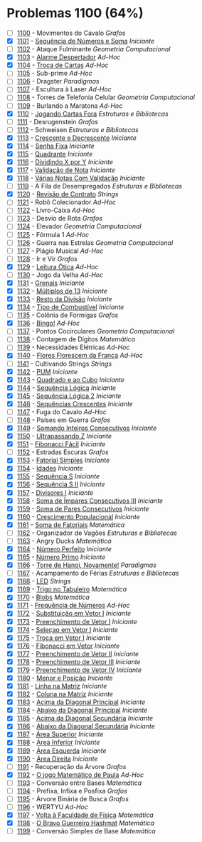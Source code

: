 # Problemas 1100 (64%)

  - [ ]  [1100](https://www.urionlinejudge.com.br/judge/pt/problems/view/1100) - Movimentos do Cavalo *Grafos*
  - [x]  [1101](https://www.urionlinejudge.com.br/judge/pt/problems/view/1101) - [Sequência de Números e Soma](https://github.dev/potigol/uoj-potigol/blob/master/src/1100/1101.poti) *Iniciante*
  - [ ]  [1102](https://www.urionlinejudge.com.br/judge/pt/problems/view/1102) - Ataque Fulminante *Geometria Computacional*
  - [x]  [1103](https://www.urionlinejudge.com.br/judge/pt/problems/view/1103) - [Alarme Despertador](https://github.dev/potigol/uoj-potigol/blob/master/src/1100/1103.poti) *Ad-Hoc*
  - [x]  [1104](https://www.urionlinejudge.com.br/judge/pt/problems/view/1104) - [Troca de Cartas](https://github.dev/potigol/uoj-potigol/blob/master/src/1100/1104.poti) *Ad-Hoc*
  - [ ]  [1105](https://www.urionlinejudge.com.br/judge/pt/problems/view/1105) - Sub-prime *Ad-Hoc*
  - [ ]  [1106](https://www.urionlinejudge.com.br/judge/pt/problems/view/1106) - Dragster *Paradigmas*
  - [ ]  [1107](https://www.urionlinejudge.com.br/judge/pt/problems/view/1107) - Escultura à Laser *Ad-Hoc*
  - [ ]  [1108](https://www.urionlinejudge.com.br/judge/pt/problems/view/1108) - Torres de Telefonia Celular *Geometria Computacional*
  - [ ]  [1109](https://www.urionlinejudge.com.br/judge/pt/problems/view/1109) - Burlando a Maratona *Ad-Hoc*
  - [x]  [1110](https://www.urionlinejudge.com.br/judge/pt/problems/view/1110) - [Jogando Cartas Fora](https://github.dev/potigol/uoj-potigol/blob/master/src/1100/1110.poti) *Estruturas e Bibliotecas*
  - [ ]  [1111](https://www.urionlinejudge.com.br/judge/pt/problems/view/1111) - Desrugenstein *Grafos*
  - [ ]  [1112](https://www.urionlinejudge.com.br/judge/pt/problems/view/1112) - Schweisen *Estruturas e Bibliotecas*
  - [x]  [1113](https://www.urionlinejudge.com.br/judge/pt/problems/view/1113) - [Crescente e Decrescente](https://github.dev/potigol/uoj-potigol/blob/master/src/1100/1113.poti) *Iniciante*
  - [x]  [1114](https://www.urionlinejudge.com.br/judge/pt/problems/view/1114) - [Senha Fixa](https://github.dev/potigol/uoj-potigol/blob/master/src/1100/1114.poti) *Iniciante*
  - [x]  [1115](https://www.urionlinejudge.com.br/judge/pt/problems/view/1115) - [Quadrante](https://github.dev/potigol/uoj-potigol/blob/master/src/1100/1115.poti) *Iniciante*
  - [x]  [1116](https://www.urionlinejudge.com.br/judge/pt/problems/view/1116) - [Dividindo X por Y](https://github.dev/potigol/uoj-potigol/blob/master/src/1100/1116.poti) *Iniciante*
  - [x]  [1117](https://www.urionlinejudge.com.br/judge/pt/problems/view/1117) - [Validação de Nota](https://github.dev/potigol/uoj-potigol/blob/master/src/1100/1117.poti) *Iniciante*
  - [x]  [1118](https://www.urionlinejudge.com.br/judge/pt/problems/view/1118) - [Várias Notas Com Validação](https://github.dev/potigol/uoj-potigol/blob/master/src/1100/1118.poti) *Iniciante*
  - [ ]  [1119](https://www.urionlinejudge.com.br/judge/pt/problems/view/1119) - A Fila de Desempregados *Estruturas e Bibliotecas*
  - [x]  [1120](https://www.urionlinejudge.com.br/judge/pt/problems/view/1120) - [Revisão de Contrato](https://github.dev/potigol/uoj-potigol/blob/master/src/1100/1120.poti) *Strings*
  - [ ]  [1121](https://www.urionlinejudge.com.br/judge/pt/problems/view/1121) - Robô Colecionador *Ad-Hoc*
  - [ ]  [1122](https://www.urionlinejudge.com.br/judge/pt/problems/view/1122) - Livro-Caixa *Ad-Hoc*
  - [ ]  [1123](https://www.urionlinejudge.com.br/judge/pt/problems/view/1123) - Desvio de Rota *Grafos*
  - [ ]  [1124](https://www.urionlinejudge.com.br/judge/pt/problems/view/1124) - Elevador *Geometria Computacional*
  - [ ]  [1125](https://www.urionlinejudge.com.br/judge/pt/problems/view/1125) - Fórmula 1 *Ad-Hoc*
  - [ ]  [1126](https://www.urionlinejudge.com.br/judge/pt/problems/view/1126) - Guerra nas Estrelas *Geometria Computacional*
  - [ ]  [1127](https://www.urionlinejudge.com.br/judge/pt/problems/view/1127) - Plágio Musical *Ad-Hoc*
  - [ ]  [1128](https://www.urionlinejudge.com.br/judge/pt/problems/view/1128) - Ir e Vir *Grafos*
  - [x]  [1129](https://www.urionlinejudge.com.br/judge/pt/problems/view/1129) - [Leitura Ótica](https://github.dev/potigol/uoj-potigol/blob/master/src/1100/1129.poti) *Ad-Hoc*
  - [ ]  [1130](https://www.urionlinejudge.com.br/judge/pt/problems/view/1130) - Jogo da Velha *Ad-Hoc*
  - [x]  [1131](https://www.urionlinejudge.com.br/judge/pt/problems/view/1131) - [Grenais](https://github.dev/potigol/uoj-potigol/blob/master/src/1100/1131.poti) *Iniciante*
  - [x]  [1132](https://www.urionlinejudge.com.br/judge/pt/problems/view/1132) - [Múltiplos de 13](https://github.dev/potigol/uoj-potigol/blob/master/src/1100/1132.poti) *Iniciante*
  - [x]  [1133](https://www.urionlinejudge.com.br/judge/pt/problems/view/1133) - [Resto da Divisão](https://github.dev/potigol/uoj-potigol/blob/master/src/1100/1133.poti) *Iniciante*
  - [x]  [1134](https://www.urionlinejudge.com.br/judge/pt/problems/view/1134) - [Tipo de Combustível](https://github.dev/potigol/uoj-potigol/blob/master/src/1100/1134.poti) *Iniciante*
  - [ ]  [1135](https://www.urionlinejudge.com.br/judge/pt/problems/view/1135) - Colônia de Formigas *Grafos*
  - [x]  [1136](https://www.urionlinejudge.com.br/judge/pt/problems/view/1136) - [Bingo!](https://github.dev/potigol/uoj-potigol/blob/master/src/1100/1136.poti) *Ad-Hoc*
  - [ ]  [1137](https://www.urionlinejudge.com.br/judge/pt/problems/view/1137) - Pontos Cocirculares *Geometria Computacional*
  - [ ]  [1138](https://www.urionlinejudge.com.br/judge/pt/problems/view/1138) - Contagem de Dígitos *Matemática*
  - [ ]  [1139](https://www.urionlinejudge.com.br/judge/pt/problems/view/1139) - Necessidades Elétricas *Ad-Hoc*
  - [x]  [1140](https://www.urionlinejudge.com.br/judge/pt/problems/view/1140) - [Flores Florescem da França](https://github.dev/potigol/uoj-potigol/blob/master/src/1100/1140.poti) *Ad-Hoc*
  - [ ]  [1141](https://www.urionlinejudge.com.br/judge/pt/problems/view/1141) - Cultivando Strings *Strings*
  - [x]  [1142](https://www.urionlinejudge.com.br/judge/pt/problems/view/1142) - [PUM](https://github.dev/potigol/uoj-potigol/blob/master/src/1100/1142.poti) *Iniciante*
  - [x]  [1143](https://www.urionlinejudge.com.br/judge/pt/problems/view/1143) - [Quadrado e ao Cubo](https://github.dev/potigol/uoj-potigol/blob/master/src/1100/1143.poti) *Iniciante*
  - [x]  [1144](https://www.urionlinejudge.com.br/judge/pt/problems/view/1144) - [Sequência Lógica](https://github.dev/potigol/uoj-potigol/blob/master/src/1100/1144.poti) *Iniciante*
  - [x]  [1145](https://www.urionlinejudge.com.br/judge/pt/problems/view/1145) - [Sequência Lógica 2](https://github.dev/potigol/uoj-potigol/blob/master/src/1100/1145.poti) *Iniciante*
  - [x]  [1146](https://www.urionlinejudge.com.br/judge/pt/problems/view/1146) - [Sequências Crescentes](https://github.dev/potigol/uoj-potigol/blob/master/src/1100/1146.poti) *Iniciante*
  - [ ]  [1147](https://www.urionlinejudge.com.br/judge/pt/problems/view/1147) - Fuga do Cavalo *Ad-Hoc*
  - [ ]  [1148](https://www.urionlinejudge.com.br/judge/pt/problems/view/1148) - Países em Guerra *Grafos*
  - [x]  [1149](https://www.urionlinejudge.com.br/judge/pt/problems/view/1149) - [Somando Inteiros Consecutivos](https://github.dev/potigol/uoj-potigol/blob/master/src/1100/1149.poti) *Iniciante*
  - [x]  [1150](https://www.urionlinejudge.com.br/judge/pt/problems/view/1150) - [Ultrapassando Z](https://github.dev/potigol/uoj-potigol/blob/master/src/1100/1150.poti) *Iniciante*
  - [x]  [1151](https://www.urionlinejudge.com.br/judge/pt/problems/view/1151) - [Fibonacci Fácil](https://github.dev/potigol/uoj-potigol/blob/master/src/1100/1151.poti) *Iniciante*
  - [ ]  [1152](https://www.urionlinejudge.com.br/judge/pt/problems/view/1152) - Estradas Escuras *Grafos*
  - [x]  [1153](https://www.urionlinejudge.com.br/judge/pt/problems/view/1153) - [Fatorial Simples](https://github.dev/potigol/uoj-potigol/blob/master/src/1100/1153.poti) *Iniciante*
  - [x]  [1154](https://www.urionlinejudge.com.br/judge/pt/problems/view/1154) - [Idades](https://github.dev/potigol/uoj-potigol/blob/master/src/1100/1154.poti) *Iniciante*
  - [x]  [1155](https://www.urionlinejudge.com.br/judge/pt/problems/view/1155) - [Sequência S](https://github.dev/potigol/uoj-potigol/blob/master/src/1100/1155.poti) *Iniciante*
  - [x]  [1156](https://www.urionlinejudge.com.br/judge/pt/problems/view/1156) - [Sequência S II](https://github.dev/potigol/uoj-potigol/blob/master/src/1100/1156.poti) *Iniciante*
  - [x]  [1157](https://www.urionlinejudge.com.br/judge/pt/problems/view/1157) - [Divisores I](https://github.dev/potigol/uoj-potigol/blob/master/src/1100/1157.poti) *Iniciante*
  - [x]  [1158](https://www.urionlinejudge.com.br/judge/pt/problems/view/1158) - [Soma de Ímpares Consecutivos III](https://github.dev/potigol/uoj-potigol/blob/master/src/1100/1158.poti) *Iniciante*
  - [x]  [1159](https://www.urionlinejudge.com.br/judge/pt/problems/view/1159) - [Soma de Pares Consecutivos](https://github.dev/potigol/uoj-potigol/blob/master/src/1100/1159.poti) *Iniciante*
  - [x]  [1160](https://www.urionlinejudge.com.br/judge/pt/problems/view/1160) - [Crescimento Populacional](https://github.dev/potigol/uoj-potigol/blob/master/src/1100/1160.poti) *Iniciante*
  - [x]  [1161](https://www.urionlinejudge.com.br/judge/pt/problems/view/1161) - [Soma de Fatoriais](https://github.dev/potigol/uoj-potigol/blob/master/src/1100/1161.poti) *Matemática*
  - [ ]  [1162](https://www.urionlinejudge.com.br/judge/pt/problems/view/1162) - Organizador de Vagões *Estruturas e Bibliotecas*
  - [ ]  [1163](https://www.urionlinejudge.com.br/judge/pt/problems/view/1163) - Angry Ducks *Matemática*
  - [x]  [1164](https://www.urionlinejudge.com.br/judge/pt/problems/view/1164) - [Número Perfeito](https://github.dev/potigol/uoj-potigol/blob/master/src/1100/1164.poti) *Iniciante*
  - [x]  [1165](https://www.urionlinejudge.com.br/judge/pt/problems/view/1165) - [Número Primo](https://github.dev/potigol/uoj-potigol/blob/master/src/1100/1165.poti) *Iniciante*
  - [x]  [1166](https://www.urionlinejudge.com.br/judge/pt/problems/view/1166) - [Torre de Hanoi, Novamente!](https://github.dev/potigol/uoj-potigol/blob/master/src/1100/1166.poti) *Paradigmas*
  - [ ]  [1167](https://www.urionlinejudge.com.br/judge/pt/problems/view/1167) - Acampamento de Férias *Estruturas e Bibliotecas*
  - [x]  [1168](https://www.urionlinejudge.com.br/judge/pt/problems/view/1168) - [LED](https://github.dev/potigol/uoj-potigol/blob/master/src/1100/1168.poti) *Strings*
  - [x]  [1169](https://www.urionlinejudge.com.br/judge/pt/problems/view/1169) - [Trigo no Tabuleiro](https://github.dev/potigol/uoj-potigol/blob/master/src/1100/1169.poti) *Matemática*
  - [x]  [1170](https://www.urionlinejudge.com.br/judge/pt/problems/view/1170) - [Blobs](https://github.dev/potigol/uoj-potigol/blob/master/src/1100/1170.poti) *Matemática*
  - [x]  [1171](https://www.urionlinejudge.com.br/judge/pt/problems/view/1171) - [Frequência de Números](https://github.dev/potigol/uoj-potigol/blob/master/src/1100/1171.poti) *Ad-Hoc*
  - [x]  [1172](https://www.urionlinejudge.com.br/judge/pt/problems/view/1172) - [Substituição em Vetor I](https://github.dev/potigol/uoj-potigol/blob/master/src/1100/1172.poti) *Iniciante*
  - [x]  [1173](https://www.urionlinejudge.com.br/judge/pt/problems/view/1173) - [Preenchimento de Vetor I](https://github.dev/potigol/uoj-potigol/blob/master/src/1100/1173.poti) *Iniciante*
  - [x]  [1174](https://www.urionlinejudge.com.br/judge/pt/problems/view/1174) - [Seleçao em Vetor I](https://github.dev/potigol/uoj-potigol/blob/master/src/1100/1174.poti) *Iniciante*
  - [x]  [1175](https://www.urionlinejudge.com.br/judge/pt/problems/view/1175) - [Troca em Vetor I](https://github.dev/potigol/uoj-potigol/blob/master/src/1100/1175.poti) *Iniciante*
  - [x]  [1176](https://www.urionlinejudge.com.br/judge/pt/problems/view/1176) - [Fibonacci em Vetor](https://github.dev/potigol/uoj-potigol/blob/master/src/1100/1176.poti) *Iniciante*
  - [x]  [1177](https://www.urionlinejudge.com.br/judge/pt/problems/view/1177) - [Preenchimento de Vetor II](https://github.dev/potigol/uoj-potigol/blob/master/src/1100/1177.poti) *Iniciante*
  - [x]  [1178](https://www.urionlinejudge.com.br/judge/pt/problems/view/1178) - [Preenchimento de Vetor III](https://github.dev/potigol/uoj-potigol/blob/master/src/1100/1178.poti) *Iniciante*
  - [x]  [1179](https://www.urionlinejudge.com.br/judge/pt/problems/view/1179) - [Preenchimento de Vetor IV](https://github.dev/potigol/uoj-potigol/blob/master/src/1100/1179.poti) *Iniciante*
  - [x]  [1180](https://www.urionlinejudge.com.br/judge/pt/problems/view/1180) - [Menor e Posição](https://github.dev/potigol/uoj-potigol/blob/master/src/1100/1180.poti) *Iniciante*
  - [x]  [1181](https://www.urionlinejudge.com.br/judge/pt/problems/view/1181) - [Linha na Matriz](https://github.dev/potigol/uoj-potigol/blob/master/src/1100/1181.poti) *Iniciante*
  - [x]  [1182](https://www.urionlinejudge.com.br/judge/pt/problems/view/1182) - [Coluna na Matriz](https://github.dev/potigol/uoj-potigol/blob/master/src/1100/1182.poti) *Iniciante*
  - [x]  [1183](https://www.urionlinejudge.com.br/judge/pt/problems/view/1183) - [Acima da Diagonal Principal](https://github.dev/potigol/uoj-potigol/blob/master/src/1100/1183.poti) *Iniciante*
  - [x]  [1184](https://www.urionlinejudge.com.br/judge/pt/problems/view/1184) - [Abaixo da Diagonal Principal](https://github.dev/potigol/uoj-potigol/blob/master/src/1100/1184.poti) *Iniciante*
  - [x]  [1185](https://www.urionlinejudge.com.br/judge/pt/problems/view/1185) - [Acima da Diagonal Secundária](https://github.dev/potigol/uoj-potigol/blob/master/src/1100/1185.poti) *Iniciante*
  - [x]  [1186](https://www.urionlinejudge.com.br/judge/pt/problems/view/1186) - [Abaixo da Diagonal Secundária](https://github.dev/potigol/uoj-potigol/blob/master/src/1100/1186.poti) *Iniciante*
  - [x]  [1187](https://www.urionlinejudge.com.br/judge/pt/problems/view/1187) - [Área Superior](https://github.dev/potigol/uoj-potigol/blob/master/src/1100/1187.poti) *Iniciante*
  - [x]  [1188](https://www.urionlinejudge.com.br/judge/pt/problems/view/1188) - [Área Inferior](https://github.dev/potigol/uoj-potigol/blob/master/src/1100/1188.poti) *Iniciante*
  - [x]  [1189](https://www.urionlinejudge.com.br/judge/pt/problems/view/1189) - [Área Esquerda](https://github.dev/potigol/uoj-potigol/blob/master/src/1100/1189.poti) *Iniciante*
  - [x]  [1190](https://www.urionlinejudge.com.br/judge/pt/problems/view/1190) - [Área Direita](https://github.dev/potigol/uoj-potigol/blob/master/src/1100/1190.poti) *Iniciante*
  - [ ]  [1191](https://www.urionlinejudge.com.br/judge/pt/problems/view/1191) - Recuperação da Árvore *Grafos*
  - [x]  [1192](https://www.urionlinejudge.com.br/judge/pt/problems/view/1192) - [O jogo Matemático de Paula](https://github.dev/potigol/uoj-potigol/blob/master/src/1100/1192.poti) *Ad-Hoc*
  - [ ]  [1193](https://www.urionlinejudge.com.br/judge/pt/problems/view/1193) - Conversão entre Bases *Matemática*
  - [ ]  [1194](https://www.urionlinejudge.com.br/judge/pt/problems/view/1194) - Prefixa, Infixa e Posfixa *Grafos*
  - [ ]  [1195](https://www.urionlinejudge.com.br/judge/pt/problems/view/1195) - Árvore Binária de Busca *Grafos*
  - [ ]  [1196](https://www.urionlinejudge.com.br/judge/pt/problems/view/1196) - WERTYU *Ad-Hoc*
  - [x]  [1197](https://www.urionlinejudge.com.br/judge/pt/problems/view/1197) - [Volta à Faculdade de Física](https://github.dev/potigol/uoj-potigol/blob/master/src/1100/1197.poti) *Matemática*
  - [x]  [1198](https://www.urionlinejudge.com.br/judge/pt/problems/view/1198) - [O Bravo Guerreiro Hashmat](https://github.dev/potigol/uoj-potigol/blob/master/src/1100/1198.poti) *Matemática*
  - [ ]  [1199](https://www.urionlinejudge.com.br/judge/pt/problems/view/1199) - Conversão Simples de Base *Matemática*